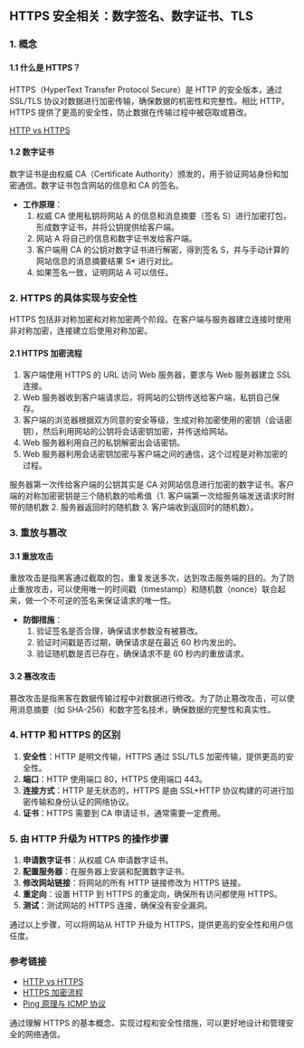 ## HTTPS 安全相关：数字签名、数字证书、TLS

### 1. 概念

#### 1.1 什么是 HTTPS？

HTTPS（HyperText Transfer Protocol Secure）是 HTTP 的安全版本，通过 SSL/TLS 协议对数据进行加密传输，确保数据的机密性和完整性。相比 HTTP，HTTPS 提供了更高的安全性，防止数据在传输过程中被窃取或篡改。

[HTTP vs HTTPS](https://snailclimb.gitee.io/javaguide/#/./docs/cs-basics/network/http&https)

#### 1.2 数字证书

数字证书是由权威 CA（Certificate Authority）颁发的，用于验证网站身份和加密通信。数字证书包含网站的信息和 CA 的签名。

- **工作原理**：
  1. 权威 CA 使用私钥将网站 A 的信息和消息摘要（签名 S）进行加密打包，形成数字证书，并将公钥提供给客户端。
  2. 网站 A 将自己的信息和数字证书发给客户端。
  3. 客户端用 CA 的公钥对数字证书进行解密，得到签名 S，并与手动计算的网站信息的消息摘要结果 S* 进行对比。
  4. 如果签名一致，证明网站 A 可以信任。

### 2. HTTPS 的具体实现与安全性

HTTPS 包括非对称加密和对称加密两个阶段。在客户端与服务器建立连接时使用非对称加密，连接建立后使用对称加密。

#### 2.1 HTTPS 加密流程

1. 客户端使用 HTTPS 的 URL 访问 Web 服务器，要求与 Web 服务器建立 SSL 连接。
2. Web 服务器收到客户端请求后，将网站的公钥传送给客户端，私钥自己保存。
3. 客户端的浏览器根据双方同意的安全等级，生成对称加密使用的密钥（会话密钥），然后利用网站的公钥将会话密钥加密，并传送给网站。
4. Web 服务器利用自己的私钥解密出会话密钥。
5. Web 服务器利用会话密钥加密与客户端之间的通信，这个过程是对称加密的过程。

服务器第一次传给客户端的公钥其实是 CA 对网站信息进行加密的数字证书。客户端的对称加密密钥是三个随机数的哈希值（1. 客户端第一次给服务端发送请求时附带的随机数 2. 服务器返回时的随机数 3. 客户端收到返回时的随机数）。

### 3. 重放与篡改

#### 3.1 重放攻击

重放攻击是指黑客通过截取的包，重复发送多次，达到攻击服务端的目的。为了防止重放攻击，可以使用唯一的时间戳（timestamp）和随机数（nonce）联合起来，做一个不可逆的签名来保证请求的唯一性。

- **防御措施**：
  1. 验证签名是否合理，确保请求参数没有被篡改。
  2. 验证时间戳是否过期，确保请求是在最近 60 秒内发出的。
  3. 验证随机数是否已存在，确保请求不是 60 秒内的重放请求。

#### 3.2 篡改攻击

篡改攻击是指黑客在数据传输过程中对数据进行修改。为了防止篡改攻击，可以使用消息摘要（如 SHA-256）和数字签名技术，确保数据的完整性和真实性。

### 4. HTTP 和 HTTPS 的区别

1. **安全性**：HTTP 是明文传输，HTTPS 通过 SSL/TLS 加密传输，提供更高的安全性。
2. **端口**：HTTP 使用端口 80，HTTPS 使用端口 443。
3. **连接方式**：HTTP 是无状态的，HTTPS 是由 SSL+HTTP 协议构建的可进行加密传输和身份认证的网络协议。
4. **证书**：HTTPS 需要到 CA 申请证书，通常需要一定费用。

### 5. 由 HTTP 升级为 HTTPS 的操作步骤

1. **申请数字证书**：从权威 CA 申请数字证书。
2. **配置服务器**：在服务器上安装和配置数字证书。
3. **修改网站链接**：将网站的所有 HTTP 链接修改为 HTTPS 链接。
4. **重定向**：设置 HTTP 到 HTTPS 的重定向，确保所有访问都使用 HTTPS。
5. **测试**：测试网站的 HTTPS 连接，确保没有安全漏洞。

通过以上步骤，可以将网站从 HTTP 升级为 HTTPS，提供更高的安全性和用户信任度。

### 参考链接

- [HTTP vs HTTPS](https://snailclimb.gitee.io/javaguide/#/./docs/cs-basics/network/http&https)
- [HTTPS 加密流程](https://github.com/HXWfromDJTU/blog/blob/master/network/http/https.md)
- [Ping 原理与 ICMP 协议](https://www.cnblogs.com/Akagi201/archive/2012/03/26/2418475.html)

通过理解 HTTPS 的基本概念、实现过程和安全性措施，可以更好地设计和管理安全的网络通信。